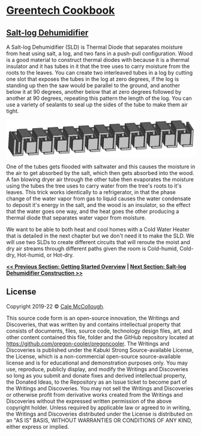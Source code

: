 # [Greentech Cookbook](../../readme.md)

## [Salt-log Dehumidifier](../)

A Salt-log Dehumidifier (SLD) is Thermal Diode that separates moisture from heat using salt, a log, and two fans in a push-pull configuration. Wood is a good material to construct thermal diodes with because it is a thermal insulator and it has tubes in it that the tree uses to carry moisture from the roots to the leaves. You can create two interleaved tubes in a log by cutting one slot that exposes the tubes in the log at zero degrees, if the log is standing up then the saw would be parallel to the ground, and another below it at 90 degrees, another below that at zero degrees followed by another at 90 degrees, repeating this pattern the length of the log. You can use a variety of sealants to seal up the sides of the tube to make them air tight.

![Salt-log Dehumidifier Tubes CAD model cut-away.](tubes.png)

One of the tubes gets flooded with saltwater and this causes the moisture in the air to get absorbed by the salt, which then gets absorbed into the wood. A fan blowing dryer air through the other tube then evaporates the moisture using the tubes the tree uses to carry water from the tree's roots to it's leaves. This trick works identically to a refrigerator, in that the phase change of the water vapor from gas to liquid causes the water condensate to deposit it's energy in the salt, and the wood is an insulator, so the effect  that the water goes one way, and the heat goes the other producing a thermal diode that separates water vapor from moisture.

We want to be able to both heat and cool homes with a Cold Water Heater that is detailed in the next chapter but we don't need it to make the SLD. We will use two SLDs to create different circuits that will reroute the moist and dry air streams through different paths given the room is Cold-humid, Cold-dry, Hot-humid, or Hot-dry.

**[<< Previous Section: Getting Started Overview](../) | [Next Section: Salt-log Dehumidifier Construction >>](./tools_and_supplies)**

## License

Copyright 2019-22 © [Cale McCollough](https://cookingwithcale.org).

This source code form is an open-source innovation, the Writings and Discoveries, that was written by and contains intellectual property that consists of documents, files, source code, technology design files, art, and other content contained this file, folder and the GitHub repository located at <https://github.com/oregon-cooler/oregoncooler>. The Writings and Discoveries is published under the Kabuki Strong Source-available License, the License, which is a non-commercial open-source source-available license and is for educational and demonstration purposes only. You may use, reproduce, publicly display, and modify the Writings and Discoveries so long as you submit and donate fixes and derived intellectual property, the Donated Ideas, to the Repository as an Issue ticket to become part of the Writings and Discoveries. You may not sell the Writings and Discoveries or otherwise profit from derivative works created from the Writings and Discoveries without the expressed written permission of the above copyright holder. Unless required by applicable law or agreed to in writing, the Writings and Discoveries distributed under the License is distributed on an "AS IS" BASIS, WITHOUT WARRANTIES OR CONDITIONS OF ANY KIND, either express or implied.
